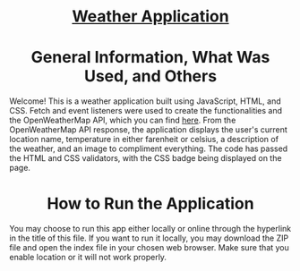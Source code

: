 # <h1 align="center">[Weather Application](https://lhwang01.github.io/weather-app/)</h1>

# <h1 align="center">General Information, What Was Used, and Others</h1>
Welcome! This is a weather application built using JavaScript, HTML, and CSS. Fetch and event listeners were used to create the functionalities and the OpenWeatherMap API, which you can find [here](https://openweathermap.org/api). From the OpenWeatherMap API response, the application displays the user's current location name, temperature in either farenheit or celsius, a description of the weather, and an image to compliment everything. The code has passed the HTML and CSS validators, with the CSS badge being displayed on the page.
</p>

<h1 align="center">How to Run the Application</h1>
You may choose to run this app either locally or online through the hyperlink in the title of this file. If you want to run it locally, you may download the ZIP file and open the index file in your chosen web browser. Make sure that you enable location or it will not work properly. 
</p>
